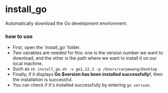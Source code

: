 # install_go
Automatically download the Go development environment.

### how to use 
* First, open the 'install_go' folder.
* Two variables are needed for this: one is the version number we want to download, and the other is the path where we want to install it on our local machine.
* Such as `sh install_go.sh -v go1.22.3 -p /Users/carpewang/Desktop`
* Finally, if it displays **Go $version has been installed successfully!**, then the installation is successful. 
* You can check if it's installed successfully by entering `go version`.
